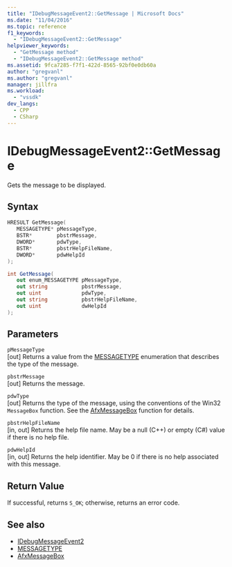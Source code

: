 ```yaml
---
title: "IDebugMessageEvent2::GetMessage | Microsoft Docs"
ms.date: "11/04/2016"
ms.topic: reference
f1_keywords:
  - "IDebugMessageEvent2::GetMessage"
helpviewer_keywords:
  - "GetMessage method"
  - "IDebugMessageEvent2::GetMessage method"
ms.assetid: 9fca7285-f7f1-422d-8565-92bf0e0db60a
author: "gregvanl"
ms.author: "gregvanl"
manager: jillfra
ms.workload:
  - "vssdk"
dev_langs:
  - CPP
  - CSharp
---
```

# IDebugMessageEvent2::GetMessage
Gets the message to be displayed.

## Syntax

```cpp
HRESULT GetMessage( 
   MESSAGETYPE* pMessageType,
   BSTR*        pbstrMessage,
   DWORD*       pdwType,
   BSTR*        pbstrHelpFileName,
   DWORD*       pdwHelpId
);
```

```csharp
int GetMessage( 
   out enum_MESSAGETYPE pMessageType,
   out string           pbstrMessage,
   out uint             pdwType,
   out string           pbstrHelpFileName,
   out uint             dwHelpId
);
```

## Parameters
`pMessageType`\
[out] Returns a value from the [MESSAGETYPE](../../../extensibility/debugger/reference/messagetype.md) enumeration that describes the type of the message.

`pbstrMessage`\
[out] Returns the message.

`pdwType`\
[out] Returns the type of the message, using the conventions of the Win32 `MessageBox` function. See the [AfxMessageBox](/cpp/mfc/reference/cstring-formatting-and-message-box-display#afxmessagebox) function for details.

`pbstrHelpFileName`\
[in, out] Returns the help file name. May be a null (C++) or empty (C#) value if there is no help file.

`pdwHelpId`\
[in, out] Returns the help identifier. May be 0 if there is no help associated with this message.

## Return Value
 If successful, returns `S_OK`; otherwise, returns an error code.

## See also
- [IDebugMessageEvent2](../../../extensibility/debugger/reference/idebugmessageevent2.md)
- [MESSAGETYPE](../../../extensibility/debugger/reference/messagetype.md)
- [AfxMessageBox](/cpp/mfc/reference/cstring-formatting-and-message-box-display#afxmessagebox)